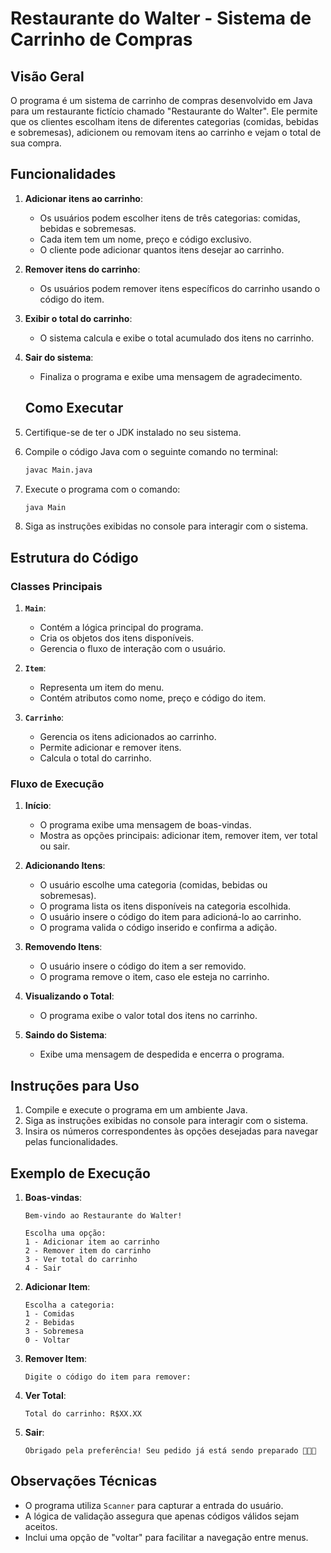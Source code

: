 # Restaurante do Walter - Sistema de Carrinho de Compras

## Visão Geral
O programa é um sistema de carrinho de compras desenvolvido em Java para um restaurante fictício chamado "Restaurante do Walter". Ele permite que os clientes escolham itens de diferentes categorias (comidas, bebidas e sobremesas), adicionem ou removam itens ao carrinho e vejam o total de sua compra.

## Funcionalidades
1. **Adicionar itens ao carrinho**:
   - Os usuários podem escolher itens de três categorias: comidas, bebidas e sobremesas.
   - Cada item tem um nome, preço e código exclusivo.
   - O cliente pode adicionar quantos itens desejar ao carrinho.
   
2. **Remover itens do carrinho**:
   - Os usuários podem remover itens específicos do carrinho usando o código do item.

3. **Exibir o total do carrinho**:
   - O sistema calcula e exibe o total acumulado dos itens no carrinho.

4. **Sair do sistema**:
   - Finaliza o programa e exibe uma mensagem de agradecimento.
  
   ## Como Executar
1. Certifique-se de ter o JDK instalado no seu sistema.
2. Compile o código Java com o seguinte comando no terminal:
   ```bash
   javac Main.java
   ```
3. Execute o programa com o comando:
   ```bash
   java Main
   ```
4. Siga as instruções exibidas no console para interagir com o sistema.


## Estrutura do Código

### Classes Principais

1. **`Main`**:
   - Contém a lógica principal do programa.
   - Cria os objetos dos itens disponíveis.
   - Gerencia o fluxo de interação com o usuário.

2. **`Item`**:
   - Representa um item do menu.
   - Contém atributos como nome, preço e código do item.

3. **`Carrinho`**:
   - Gerencia os itens adicionados ao carrinho.
   - Permite adicionar e remover itens.
   - Calcula o total do carrinho.

### Fluxo de Execução

1. **Início**:
   - O programa exibe uma mensagem de boas-vindas.
   - Mostra as opções principais: adicionar item, remover item, ver total ou sair.

2. **Adicionando Itens**:
   - O usuário escolhe uma categoria (comidas, bebidas ou sobremesas).
   - O programa lista os itens disponíveis na categoria escolhida.
   - O usuário insere o código do item para adicioná-lo ao carrinho.
   - O programa valida o código inserido e confirma a adição.

3. **Removendo Itens**:
   - O usuário insere o código do item a ser removido.
   - O programa remove o item, caso ele esteja no carrinho.

4. **Visualizando o Total**:
   - O programa exibe o valor total dos itens no carrinho.

5. **Saindo do Sistema**:
   - Exibe uma mensagem de despedida e encerra o programa.

## Instruções para Uso
1. Compile e execute o programa em um ambiente Java.
2. Siga as instruções exibidas no console para interagir com o sistema.
3. Insira os números correspondentes às opções desejadas para navegar pelas funcionalidades.

## Exemplo de Execução
1. **Boas-vindas**:
   ```
   Bem-vindo ao Restaurante do Walter!
   
   Escolha uma opção:
   1 - Adicionar item ao carrinho
   2 - Remover item do carrinho
   3 - Ver total do carrinho
   4 - Sair
   ```
2. **Adicionar Item**:
   ```
   Escolha a categoria:
   1 - Comidas
   2 - Bebidas
   3 - Sobremesa
   0 - Voltar
   ```
3. **Remover Item**:
   ```
   Digite o código do item para remover:
   ```
4. **Ver Total**:
   ```
   Total do carrinho: R$XX.XX
   ```
5. **Sair**:
   ```
   Obrigado pela preferência! Seu pedido já está sendo preparado 🤗🤗🤗
   ```

## Observações Técnicas
- O programa utiliza `Scanner` para capturar a entrada do usuário.
- A lógica de validação assegura que apenas códigos válidos sejam aceitos.
- Inclui uma opção de "voltar" para facilitar a navegação entre menus.
